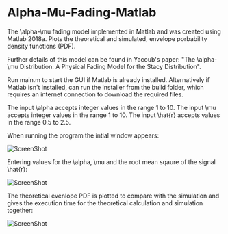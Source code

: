 # Alpha-Mu-Fading-Matlab
The \alpha-\mu fading model implemented in Matlab and was created using Matlab 2018a.
Plots the theoretical and simulated, envelope porbability density functions (PDF).

Further details of this model can be found in Yacoub's paper: 
"The \alpha-\mu Distribution: A Physical Fading Model for the Stacy Distribution".

Run main.m to start the GUI if Matlab is already installed.
Alternatively if Matlab isn't installed, can run the installer from the build folder, which requires an internet connection to download the required files.

The input \alpha accepts integer values in the range 1 to 10.
The input \mu accepts integer values in the range 1 to 10.
The input \hat{r} accepts values in the range 0.5 to 2.5.

When running the program the intial window appears:

![ScreenShot](https://raw.github.com/Jonathan-Browning/Alpha-Mu-Fading-Matlab/main/docs/window.png)

Entering values for the \alpha, \mu and the root mean sqaure of the signal \hat{r}:

![ScreenShot](https://raw.github.com/Jonathan-Browning/Alpha-Mu-Fading-Matlab/main/docs/inputs.png)

The theoretical evenlope PDF is plotted to compare with the simulation and gives the execution time for the theoretical calculation and simulation together:

![ScreenShot](https://raw.github.com/Jonathan-Browning/Alpha-Mu-Fading-Matlab/main/docs/results.png)
